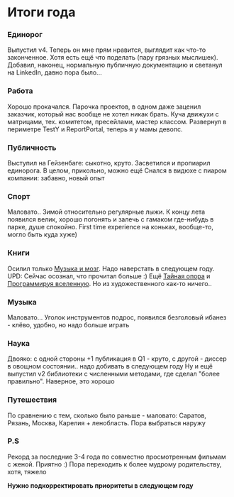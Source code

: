 ---
---
# Итоги года

### Единорог
Выпустил v4. Теперь он мне прям нравится, выглядит как что-то законченное. Хотя есть ещё что поделать (пару грязных мыслишек). Добавил, наконец, нормальную публичную документацию и светанул на LinkedIn, давно пора было...

### Работа
Хорошо прокачался. Парочка проектов, в одном даже заценил заказчик, который нас вообще не хотел никак брать. Куча движухи с матрицами, тех. комитетом, пресейлами, мастер классом. Развернул в периметре TestY и ReportPortal, теперь я у мамы девопс.

### Публичность
Выступил на Гейзенбаге: сыкотно, круто. Засветился и пропиарил единорога. В целом, прикольно, можно ещё
Снался в видюхе с пиаром компании: забавно, новый опыт

### Спорт
Маловато.. Зимой относительно регулярные лыжи. К концу лета появился велик, хорошо погонять и залечь с гамаком где-нибудь в парке, душе спокойно. First time experience на коньках, вообще-то, могло быть куда хуже)

### Книги
Осилил только [Музыка и мозг](https://alpinabook.ru/catalog/book-muzyka-i-mozg/). Надо наверстать в следующем году.
UPD: Сейчас осознал, что прочитал больше :)
Ещё [Тайная опора](https://books.google.ru/books/about/Тайная_опора_Привязан.html?id=4wJ8BwAAQBAJ) и [Программируя вселенную](https://alpinabook.ru/catalog/book-programmiruya-vselennuyu). Но из художественного как-то ничего..

### Музыка
Маловато... Уголок инструментов подрос, появился безголовый ибанез - клёво, удобно, но надо больше играть

### Наука
Двояко: с одной стороны +1 публикация в Q1 - круто, с другой - диссер в овощном состоянии.. надо добивать в следующем году
Ну и ещё выпустил v2 библиотеки с численными методами, где сделал "более правильно". Наверное, это хорошо

### Путешествия
По сравнению с тем, сколько было раньше - маловато: Саратов, Рязань, Москва, Карелия + ленобласть. Пора выбраться наружу

### P.S
Рекорд за последние 3-4 года по совместно просмотренным фильмам с женой. Приятно :)
Пора переходить к более мудрому родительству, хотя, тяжело

**Нужно подкорректировать приоритеты в следующем году**